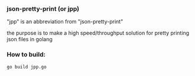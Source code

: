 ### json-pretty-print (or jpp)

"jpp" is an abbreviation from "json-pretty-print"

the purpose is to make a high speed/throughput solution for pretty printing json files in golang

### How to build:

```
go build jpp.go
```

